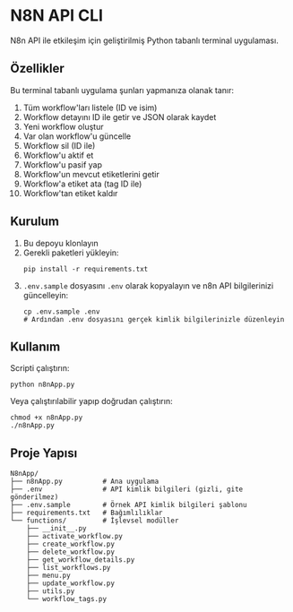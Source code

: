 # N8N API CLI

N8n API ile etkileşim için geliştirilmiş Python tabanlı terminal uygulaması.

## Özellikler

Bu terminal tabanlı uygulama şunları yapmanıza olanak tanır:

1. Tüm workflow'ları listele (ID ve isim)
2. Workflow detayını ID ile getir ve JSON olarak kaydet
3. Yeni workflow oluştur
4. Var olan workflow'u güncelle
5. Workflow sil (ID ile)
6. Workflow'u aktif et
7. Workflow'u pasif yap
8. Workflow'un mevcut etiketlerini getir
9. Workflow'a etiket ata (tag ID ile)
10. Workflow'tan etiket kaldır

## Kurulum

1. Bu depoyu klonlayın
2. Gerekli paketleri yükleyin:
   ```
   pip install -r requirements.txt
   ```
3. `.env.sample` dosyasını `.env` olarak kopyalayın ve n8n API bilgilerinizi güncelleyin:
   ```
   cp .env.sample .env
   # Ardından .env dosyasını gerçek kimlik bilgilerinizle düzenleyin
   ```

## Kullanım

Scripti çalıştırın:
```
python n8nApp.py
```

Veya çalıştırılabilir yapıp doğrudan çalıştırın:
```
chmod +x n8nApp.py
./n8nApp.py
```

## Proje Yapısı

```
N8nApp/
├── n8nApp.py          # Ana uygulama
├── .env               # API kimlik bilgileri (gizli, gite gönderilmez)
├── .env.sample        # Örnek API kimlik bilgileri şablonu
├── requirements.txt   # Bağımlılıklar
└── functions/         # İşlevsel modüller
    ├── __init__.py
    ├── activate_workflow.py
    ├── create_workflow.py
    ├── delete_workflow.py
    ├── get_workflow_details.py
    ├── list_workflows.py
    ├── menu.py
    ├── update_workflow.py
    ├── utils.py
    └── workflow_tags.py
```